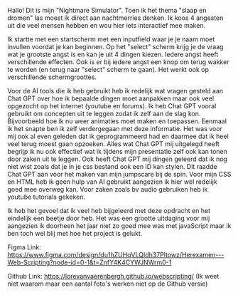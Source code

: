 Hallo! Dit is mijn "Nightmare Simulator". Toen ik het thema "slaap en dromen" las moest ik direct aan nachtmerries denken. Ik koos 4 angesten uit die veel mensen hebben en wou hier iets interactief mee maken.

Ik startte met een startscherm met een inputfield waar je je naam moet invullen voordat je kan beginnen. Op het "select" scherm krijg je de vraag wat je grootste angst is en kan je uit 4 dingen kiezen. Iedere angst heeft verschillende effecten. Ook is er bij iedere angst een knop om terug wakker te worden (en terug naar "select" scherm te gaan). Het werkt ook op verschillende schermgroottes.

Voor de AI tools die ik heb gebruikt heb ik redelijk wat vragen gesteld aan Chat GPT over hoe ik bepaalde dingen moet aanpakken maar ook veel opgezocht op het internet (youtube en forums). Ik heb Chat GPT vooral gebruikt om concepten uit te leggen zodat ik zelf aan de slag kon. Bijvoorbeeld hoe ik nu weer animaties moet maken en toepassen. Eenmaal ik het snapte ben ik zelf verdergegaan met deze informatie. Het was voor mij ook al even geleden dat ik geprogrammeerd had en daarmee dat ik heel veel terug moest gaan opzoeken. Alles wat Chat GPT mij uitgelegd heeft begrijp ik nu ook effectief wat ik tijdens mijn presentatie zelf ook kan tonen door zaken uit te leggen. Ook heeft Chat GPT mij dingen geleerd dat ik nog niet wist zoals dat je in je css bestand ook een ID kan stylen. Dit raadde Chat GPT aan voor het maken van mijn jumpscare bij de spin. Voor mijn CSS en HTML heb ik geen hulp van AI gebruikt aangezien ik hier wel redelijk goed mee overweg kan. Voor zaken zoals bv audio gebruiken heb ik youtube tutorials gekeken.

Ik heb het gevoel dat ik veel heb bijgeleerd met deze opdracht en het eindelijk een beetje door heb. Het was een grootte uitdaging voor mij aangezien ik doorheen het jaar niet zo goed mee was met javaScript maar ik ben toch wel blij met hoe het project is gelukt.

Figma Link: https://www.figma.com/design/du1hZUHqVLQIdh37Pltowz/Herexamen---Web-Scripting?node-id=0-1&t=ZnfY4K4CYWJNWrm0-1

Github Link: https://lorevanvaerenbergh.github.io/webscripting/
(Ik weet niet waarom maar een aantal foto's werken niet op de Github versie)
